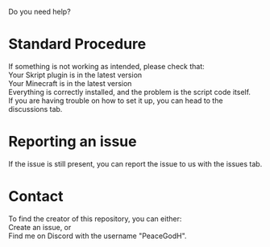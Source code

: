 Do you need help?

# Standard Procedure
If something is not working as intended, please check that:\
Your Skript plugin is in the latest version\
Your Minecraft is in the latest version\
Everything is correctly installed, and the problem is the script code itself.\
If you are having trouble on how to set it up, you can head to the discussions tab.

# Reporting an issue
If the issue is still present, you can report the issue to us with the issues tab.

# Contact
To find the creator of this repository, you can either:\
Create an issue, or\
Find me on Discord with the username "PeaceGodH".
